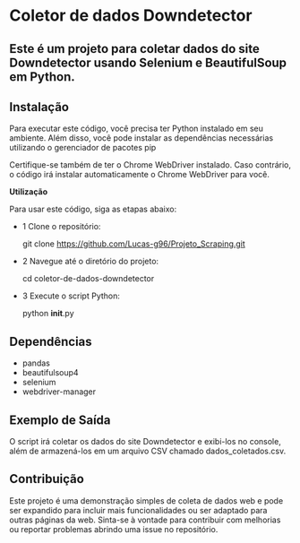 # Coletor de dados Downdetector

## Este é um projeto para coletar dados do site Downdetector usando Selenium e BeautifulSoup em Python.

## Instalação
Para executar este código, você precisa ter Python instalado em seu ambiente. Além disso, você pode instalar as dependências necessárias utilizando o gerenciador de pacotes pip

Certifique-se também de ter o Chrome WebDriver instalado. Caso contrário, o código irá instalar automaticamente o Chrome WebDriver para você.

**Utilização**

Para usar este código, siga as etapas abaixo:

- 1 Clone o repositório:

    git clone https://github.com/Lucas-g96/Projeto_Scraping.git

- 2 Navegue até o diretório do projeto:

    cd coletor-de-dados-downdetector

- 3 Execute o script Python:

    python __init__.py

## Dependências
- pandas
- beautifulsoup4
- selenium
- webdriver-manager

## Exemplo de Saída
O script irá coletar os dados do site Downdetector e exibi-los no console, além de armazená-los em um arquivo CSV chamado dados_coletados.csv.

## Contribuição
Este projeto é uma demonstração simples de coleta de dados web e pode ser expandido para incluir mais funcionalidades ou ser adaptado para outras páginas da web. Sinta-se à vontade para contribuir com melhorias ou reportar problemas abrindo uma issue no repositório.